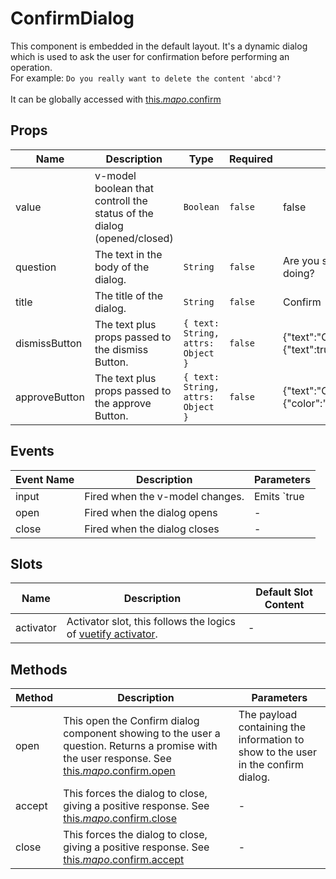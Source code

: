 # ConfirmDialog

This component is embedded in the default layout. It's a dynamic dialog which is used to ask the user for confirmation before performing an operation.<br> For example: `Do you really want to delete the content 'abcd'?` <br><br> It can be globally accessed with [this.$mapo.$confirm](/core/#confirm)

## Props

<!-- @vuese:ConfirmDialog:props:start -->
|Name|Description|Type|Required|Default|
|---|---|---|---|---|
|value|v-model boolean that controll the status of the dialog (opened/closed)|`Boolean`|`false`|false|
|question|The text in the body of the dialog.|`String`|`false`|Are you sure of what you are doing?|
|title|The title of the dialog.|`String`|`false`|Confirm|
|dismissButton|The text plus props passed to the dismiss Button.|`{ text: String, attrs: Object }`|`false`|{"text":"Cancel","attrs":{"text":true}}|
|approveButton|The text plus props passed to the approve Button.|`{ text: String, attrs: Object }`|`false`|{"text":"Ok","attrs":{"color":"primary","text":true}}|

<!-- @vuese:ConfirmDialog:props:end -->


## Events

<!-- @vuese:ConfirmDialog:events:start -->
|Event Name|Description|Parameters|
|---|---|---|
|input|Fired when the v-model changes.|Emits `true|false` based on the dialog status `open|close`.|
|open|Fired when the dialog opens|-|
|close|Fired when the dialog closes|-|

<!-- @vuese:ConfirmDialog:events:end -->


## Slots

<!-- @vuese:ConfirmDialog:slots:start -->
|Name|Description|Default Slot Content|
|---|---|---|
|activator|Activator slot, this follows the logics of <a href="https://vuetifyjs.com/en/api/v-dialog/#api-slots" target="__blank">vuetify activator</a>.|-|

<!-- @vuese:ConfirmDialog:slots:end -->


## Methods

<!-- @vuese:ConfirmDialog:methods:start -->
|Method|Description|Parameters|
|---|---|---|
|open|This open the Confirm dialog component showing to the user a question. Returns a promise with the user response. See [this.$mapo.$confirm.open](/core/#confirm)|The payload containing the information to show to the user in the confirm dialog.|
|accept|This forces the dialog to close, giving a positive response. See [this.$mapo.$confirm.close](/core/#confirm)|-|
|close|This forces the dialog to close, giving a positive response. See [this.$mapo.$confirm.accept](/core/#confirm)|-|

<!-- @vuese:ConfirmDialog:methods:end -->


